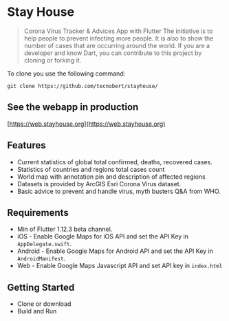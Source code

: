 # Stay House
> Corona Virus Tracker &amp; Advices App with Flutter
The initiative is to help people to prevent infecting more people. It is also to show the number of cases that are occurring around the world. If you are a developer and know Dart, you can contribute to this project by cloning or forking it.

To clone you use the following command:

``
git clone https://github.com/tecnobert/stayhouse/
``

## See the webapp in production
[https://web.stayhouse.org](https://web.stayhouse.org)

## Features
- Current statistics of global total confirmed, deaths, recovered cases.
- Statistics of countries and regions total cases count
- World map with annotation pin and description of affected regions
- Datasets is provided by ArcGIS Esri Corona Virus dataset.
- Basic advice to prevent and handle virus,  myth busters Q&A from WHO.

## Requirements
- Min of Flutter 1.12.3 beta channel.
- iOS - Enable Google Maps for iOS API and set the API Key in `AppDelegate.swift`.
- Android - Enable Google Maps for Android API and set the API Key in `AndroidManifest`.
- Web - Enable Google Maps Javascript API and set API key in `index.html`

## Getting Started
- Clone or download
- Build and Run
